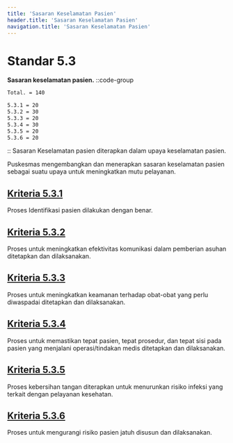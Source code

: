 ```yaml
---
title: 'Sasaran Keselamatan Pasien'
header.title: 'Sasaran Keselamatan Pasien'
navigation.title: 'Sasaran Keselamatan Pasien'
---
```


# Standar 5.3
**Sasaran keselamatan pasien.** 
::code-group
```bash [Nilai]
Total. = 140
```
```bash [Kriteria]
5.3.1 = 20
5.3.2 = 30
5.3.3 = 20
5.3.4 = 30
5.3.5 = 20
5.3.6 = 20
```
::
Sasaran Keselamatan pasien diterapkan dalam upaya keselamatan pasien. 

Puskesmas mengembangkan dan menerapkan sasaran keselamatan pasien sebagai suatu upaya untuk meningkatkan mutu pelayanan. 

## [Kriteria 5.3.1](/5/3/1) 
Proses Identifikasi pasien dilakukan dengan benar. 

## [Kriteria 5.3.2](/5/3/2) 
Proses untuk meningkatkan efektivitas komunikasi dalam pemberian asuhan ditetapkan dan dilaksanakan. 

## [Kriteria 5.3.3](/5/3/3) 
Proses untuk meningkatkan keamanan terhadap obat-obat yang perlu diwaspadai ditetapkan dan dilaksanakan. 

## [Kriteria 5.3.4](/5/3/4) 
Proses untuk memastikan tepat pasien, tepat prosedur, dan tepat sisi pada pasien yang menjalani operasi/tindakan medis ditetapkan dan dilaksanakan. 

## [Kriteria 5.3.5](/5/3/5) 
Proses kebersihan tangan diterapkan untuk menurunkan risiko infeksi yang terkait dengan pelayanan kesehatan. 

## [Kriteria 5.3.6](/5/3/6) 
Proses untuk mengurangi risiko pasien jatuh disusun dan dilaksanakan. 
